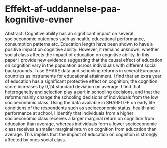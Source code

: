 # Effekt-af-uddannelse-paa-kognitive-evner

Abstract: 
Cognitive ability has an significant impact on several socioeconomic outcomes such as health, educational performance, consumption patterns etc.
Education length have been shown to have a positive impact on cognitive ability.
However, it remains unknown, whether social class affects the impact of education on cognitive ability. 
In this paper I provide new evidence suggesting that the causal effect of education on cognition vary in the population across individuals with different social backgrounds. 
I use SHARE data and schooling reforms in several European countries as instruments for educational attainment.
I find that an extra year of education has a significant protective effect on cognition; the cognition score increases by 0,24 standard deviation on average. 
I find that heterogeneity and selection play a part in schooling decisions, and that the reforms mainly change the schooling decisions of individuals from the low socioeconomic class. 
Using the data available in SHARELIFE on early life conditions of the respondents such as socioeconomic status, health and performance at school, I identify that individuals from a higher socioeconomic class receives a larger marginal return on cognition from education than average, whereas individuals form a lower socioeconomic class receives a smaller marginal return on cognition from education than average. 
This implies that the impact of education on cognition is strongly affected by ones social class. 
